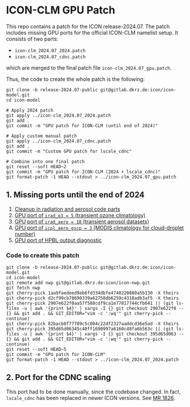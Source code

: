 # ICON-CLM GPU Patch

This repo contains a patch for the ICON release-2024.07. The patch includes missing GPU ports for the official ICON-CLM namelist setup.
It consists of two parts:

- `icon-clm_2024.07_2024.patch`
- `icon-clm_2024.07_cdnc.patch`

which are merged to the final patch file `icon-clm_2024.07_gpu.patch`.

Thus, the code to create the whole patch is the following:

```
git clone -b release-2024.07-public git@gitlab.dkrz.de:icon/icon-model.git
cd icon-model

# Apply 2024 patch
git apply ../icon-clm_2024.07_2024.patch
git add .
git commit -m "GPU patch for ICON-CLM (until end of 2024)"

# Apply custom manual patch
git apply ../icon-clm_2024.07_cdnc.patch
git add .
git commit -m "Custom GPU patch for lscale_cdnc"

# Combine into one final patch 
git reset --soft HEAD~2
git commit -m "GPU patch for ICON-CLM (2024 + lscale_cdnc)"
git format-patch -1 HEAD --stdout > ../icon-clm_2024.07_gpu.patch
```

## 1. Missing ports until the end of 2024

1. [Cleanup in radiation and aerosol code parts](https://gitlab.dkrz.de/icon/icon-nwp/-/commit/1aa9faedeed9eb6fd334dbfe4740220880a5b130)
2. [GPU port of `irad_o3 = 5` (transient ozone climatology)](https://gitlab.dkrz.de/icon/icon-nwp/-/commit/d2cf99cb78690339a62758db6259c4318adb3af5)
3. [GPU port of `irad_aero = 18` (transient aerosol datasets)](https://gitlab.dkrz.de/icon/icon-nwp/-/commit/2907e622f0aa57f588cdf9ca1e77817744cfb641)
4. [GPU port of `icpl_aero_gscp = 3` (MODIS climatology for cloud-droplet number)](https://gitlab.dkrz.de/icon/icon-nwp/-/commit/82bacb0f77789c5c004c22df2327aaddcd36e5ad)
5. [GPU port of HPBL output diagnostic](https://gitlab.dkrz.de/icon/icon-nwp/-/commit/395d65d06345c40ff1690997a6160c48fa6b563c)

### Code to create this patch

```
git clone -b release-2024.07-public git@gitlab.dkrz.de:icon/icon-model.git
cd icon-model
git remote add nwp git@gitlab.dkrz.de:icon/icon-nwp.git
git fetch nwp
git cherry-pick 1aa9faedeed9eb6fd334dbfe4740220880a5b130 -X theirs
git cherry-pick d2cf99cb78690339a62758db6259c4318adb3af5 -X theirs
git cherry-pick 2907e622f0aa57f588cdf9ca1e77817744cfb641 || (git ls-files -u | awk '{print $4}' | xargs -I {} git checkout 2907e622f0 -- {} && git add . && GIT_EDITOR="vim -c ':wq'" git cherry-pick --continue)
git cherry-pick 82bacb0f77789c5c004c22df2327aaddcd36e5ad -X theirs
git cherry-pick 395d65d06345c40ff1690997a6160c48fa6b563c || (git ls-files -u | awk '{print $4}' | xargs -I {} git checkout 395d65d063 -- {} && git add . && GIT_EDITOR="vim -c ':wq'" git cherry-pick --continue)
git reset --soft HEAD~5
git commit -m "GPU patch for ICON-CLM"
git format-patch -1 HEAD --stdout > ../icon-clm_2024.07_2024.patch
```

## 2. Port for the CDNC scaling

This port had to be done manually, since the codebase changed. In fact, `lscale_cdnc` 
has been replaced in newer ICON versions. See [MR 1826](https://gitlab.dkrz.de/icon/icon-nwp/-/merge_requests/1826).
